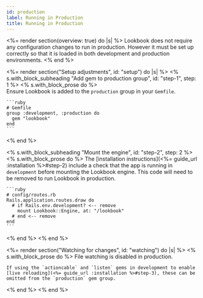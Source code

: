 ```yaml
---
id: production
label: Running in Production
title: Running in Production
---
```


<%= render section(overview: true) do |s| %>
  Lookbook does not require any configuration changes to run in production. However it must be set up correctly so that it is loaded in both development and production environments.
<% end %>

<%= render section("Setup adjustments", id: "setup") do |s| %>
  <% s.with_block_subheading "Add gem to production group", id: "step-1", step: 1 %>
  <% s.with_block_prose do %>  
    Ensure Lookbook is added to the `production` group in your `Gemfile`.

    ```ruby
    # Gemfile
    group :development, :production do
      gem "lookbook"
    end
    ```
  <% end %>

  <% s.with_block_subheading "Mount the engine", id: "step-2", step: 2 %>
  <% s.with_block_prose do %>
    The [installation instructions](<%= guide_url :installation %>#step-2) include a check that the app is running in `development` before
    mounting the Lookbook engine. This code will need to be removed to run Lookbook in production.

    ```ruby
    # config/routes.rb
    Rails.application.routes.draw do
      # if Rails.env.development? <-- remove
        mount Lookbook::Engine, at: "/lookbook"
      # end <-- remove
    end
    ```
  <% end %>
<% end %>

<%= render section("Watching for changes", id: "watching") do |s| %>
  <% s.with_block_prose do %> 
    File watching is disabled in production.

    If using the `actioncable` and `listen` gems in development to enable [live reloading](<%= guide_url :installation %>#step-3), these can be omitted from the `production` gem group.
  <% end %>
<% end %>